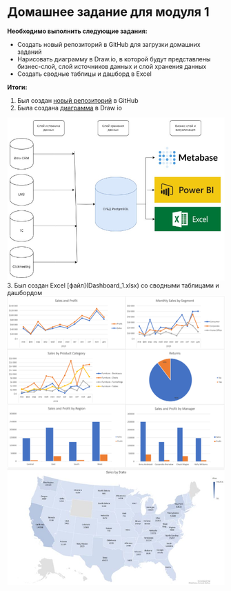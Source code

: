 # Домашнее задание для модуля 1

**Необходимо выполнить следующие задания:**

- Создать новый репозиторий в GitHub для загрузки домашних заданий 
- Нарисовать диаграмму в Draw.io, в которой будут представлены бизнес-слой, слой источников данных и слой хранения данных
- Создать сводные таблицы и дашборд в Excel

**Итоги:**

1. Был создан [новый репозиторий](https://github.com/bengel-cooper/datalearn) в GitHub
2. Была создана [диаграмма](Diagram_1.jpg) в Draw io
<img src="https://github.com/bengel-cooper/datalearn/blob/main/DE-101/Module1/Diagram_1.jpg">
3. Был создан Excel [файл](Dashboard_1.xlsx) со сводными таблицами и дашбордом
<img src="https://github.com/bengel-cooper/datalearn/blob/main/DE-101/Module1/Dashboard.png">
<img src="https://github.com/bengel-cooper/datalearn/blob/main/DE-101/Module1/Map.JPG">



